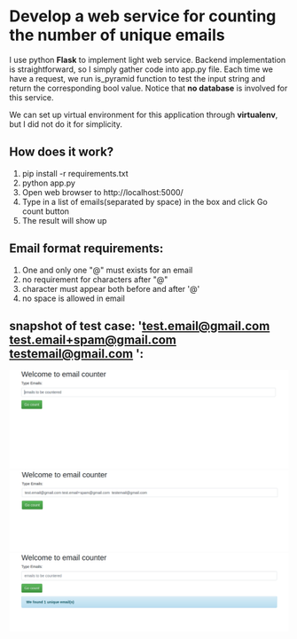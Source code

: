 # Develop a web service for counting the number of unique emails

I use python **Flask** to implement light web service. Backend implementation is straightforward, so I simply gather code into app.py file. Each time we have a request, we run is_pyramid function to test the input string and return the corresponding bool value. Notice that **no database** is involved for this service.

We can set up virtual environment for this application through **virtualenv**, but I did not do it for simplicity.

## How does it work?
  1. pip install -r requirements.txt
  2. python app.py
  3. Open web browser to http://localhost:5000/
  4. Type in a list of emails(separated by space) in the box and click Go count button
  5. The result will show up

## Email format requirements:
  1. One and only one "@" must exists for an email
  2. no requirement for characters after "@"
  3. character must appear both before and after '@'
  4. no space is allowed in email

## snapshot of test case: 'test.email@gmail.com test.email+spam@gmail.com testemail@gmail.com ':
![overview](tests/overview.png)
![overview](tests/sample1.png)
![overview](tests/test1.png)
